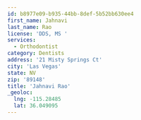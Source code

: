 ```yaml
---
id: b8977e09-b935-44bb-8def-5b52bb630ee4
first_name: Jahnavi
last_name: Rao
license: 'DDS, MS '
services:
  - Orthodontist
category: Dentists
address: '21 Misty Springs Ct'
city: 'Las Vegas'
state: NV
zip: '89148'
title: 'Jahnavi Rao'
_geoloc:
  lng: -115.28485
  lat: 36.049095
---
```

